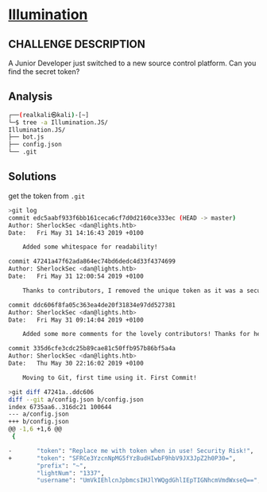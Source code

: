 # [Illumination](https://app.hackthebox.com/challenges/illumination)

## CHALLENGE DESCRIPTION

A Junior Developer just switched to a new source control platform. Can you find the secret token?

## Analysis

```bash
┌──(realkali㉿kali)-[~]
└─$ tree -a Illumination.JS/
Illumination.JS/
├── bot.js
├── config.json
└── .git
```

## Solutions

get the token from `.git`

```bash
>git log
commit edc5aabf933f6bb161ceca6cf7d0d2160ce333ec (HEAD -> master)
Author: SherlockSec <dan@lights.htb>
Date:   Fri May 31 14:16:43 2019 +0100

    Added some whitespace for readability!

commit 47241a47f62ada864ec74bd6dedc4d33f4374699
Author: SherlockSec <dan@lights.htb>
Date:   Fri May 31 12:00:54 2019 +0100

    Thanks to contributors, I removed the unique token as it was a security risk. Thanks for reporting responsibly!

commit ddc606f8fa05c363ea4de20f31834e97dd527381
Author: SherlockSec <dan@lights.htb>
Date:   Fri May 31 09:14:04 2019 +0100

    Added some more comments for the lovely contributors! Thanks for helping out!

commit 335d6cfe3cdc25b89cae81c50ffb957b86bf5a4a
Author: SherlockSec <dan@lights.htb>
Date:   Thu May 30 22:16:02 2019 +0100

    Moving to Git, first time using it. First Commit!

>git diff 47241a..ddc606
diff --git a/config.json b/config.json
index 6735aa6..316dc21 100644
--- a/config.json
+++ b/config.json
@@ -1,6 +1,6 @@
 {

-       "token": "Replace me with token when in use! Security Risk!",
+       "token": "SFRCe3YzcnNpMG5fYzBudHIwbF9hbV9JX3JpZ2h0P30=",
        "prefix": "~",
        "lightNum": "1337",
        "username": "UmVkIEhlcnJpbmcsIHJlYWQgdGhlIEpTIGNhcmVmdWxseQ==",

```
